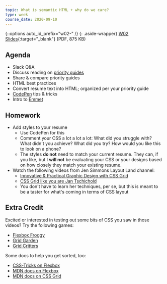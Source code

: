 ```yaml
---
topic: What is semantic HTML + why do we care?
type: week
course_date: 2020-09-10
---
```


{::options auto_id_prefix="w02-" /}
{: .aside-wrapper}
<span class="highlighter">
[W02 Slides](files/w02-html-best-practices.min.pdf){:target="_blank"} (PDF, 875 KB)
</span>

## Agenda

- Slack Q&A
- Discuss reading on [priority guides](https://alistapart.com/article/priority-guides-a-content-first-alternative-to-wireframes)
- Share & compare priority guides
- HTML best practices
- Convert resume text into HTML; organized per your priority guide
- [CodePen](https://codepen.io/) tips & tricks
- Intro to [Emmet](https://docs.emmet.io/cheat-sheet/)

## Homework

- Add styles to your resume
  - Use CodePen for this
  - Comment your CSS a lot a lot a lot: What did you struggle with? What didn't you achieve? What did you try? How would you like this to look on a phone?
  - The styles **do not** need to match your current resume. They can, if you like, but I **will not** be evaluating your CSS or your designs based on how closely they match your existing resume.
- Watch the following videos from Jen Simmons Layout Land channel:
  - [Innovative & Practical Graphic Design with CSS Grid](https://www.youtube.com/watch?v=-hmOZU7Zk10)
  - [CSS Grid like you are Jan Tschichold](https://www.youtube.com/watch?v=OxrsO4aIjyc)
  - You don't have to learn her techniques, per se, but this is meant to be a taster for what's coming in terms of CSS layout

## Extra Credit

Excited or interested in testing out some bits of CSS you saw in those videos? Try the following games:

- [Flexbox Froggy](https://flexboxfroggy.com/)
- [Grid Garden](https://cssgridgarden.com/)
- [Grid Critters](https://www.gridcritters.com/)

Some docs to help you get sorted, too:
- [CSS-Tricks on Flexbox](https://css-tricks.com/snippets/css/a-guide-to-flexbox/)
- [MDN docs on Flexbox](https://developer.mozilla.org/en-US/docs/Web/CSS/CSS_Flexible_Box_Layout/Basic_Concepts_of_Flexbox)
- [MDN docs on CSS Grid](https://developer.mozilla.org/en-US/docs/Web/CSS/grid)
